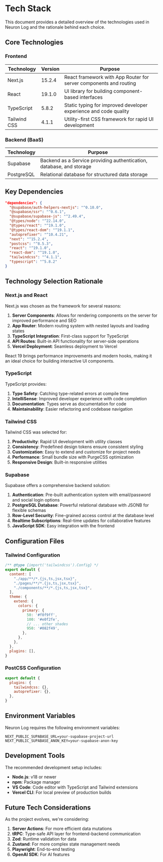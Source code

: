 # Tech Stack

This document provides a detailed overview of the technologies used in Neuron Log and the rationale behind each choice.

## Core Technologies

### Frontend

| Technology | Version | Purpose |
|------------|---------|---------|
| Next.js | 15.2.4 | React framework with App Router for server components and routing |
| React | 19.1.0 | UI library for building component-based interfaces |
| TypeScript | 5.8.2 | Static typing for improved developer experience and code quality |
| Tailwind CSS | 4.1.1 | Utility-first CSS framework for rapid UI development |

### Backend (BaaS)

| Technology | Purpose |
|------------|---------|
| Supabase | Backend as a Service providing authentication, database, and storage |
| PostgreSQL | Relational database for structured data storage |

## Key Dependencies

```json
"dependencies": {
  "@supabase/auth-helpers-nextjs": "^0.10.0",
  "@supabase/ssr": "^0.6.1",
  "@supabase/supabase-js": "^2.49.4",
  "@types/node": "^22.14.0",
  "@types/react": "^19.1.0",
  "@types/react-dom": "^19.1.1",
  "autoprefixer": "^10.4.21",
  "next": "^15.2.4",
  "postcss": "^8.5.3",
  "react": "^19.1.0",
  "react-dom": "^19.1.0",
  "tailwindcss": "^4.1.1",
  "typescript": "^5.8.2"
}
```

## Technology Selection Rationale

### Next.js and React

Next.js was chosen as the framework for several reasons:

1. **Server Components**: Allows for rendering components on the server for improved performance and SEO
2. **App Router**: Modern routing system with nested layouts and loading states
3. **TypeScript Integration**: First-class support for TypeScript
4. **API Routes**: Built-in API functionality for server-side operations
5. **Vercel Deployment**: Seamless deployment to Vercel

React 19 brings performance improvements and modern hooks, making it an ideal choice for building interactive UI components.

### TypeScript

TypeScript provides:

1. **Type Safety**: Catching type-related errors at compile time
2. **IntelliSense**: Improved developer experience with code completion
3. **Documentation**: Types serve as documentation for code
4. **Maintainability**: Easier refactoring and codebase navigation

### Tailwind CSS

Tailwind CSS was selected for:

1. **Productivity**: Rapid UI development with utility classes
2. **Consistency**: Predefined design tokens ensure consistent styling
3. **Customization**: Easy to extend and customize for project needs
4. **Performance**: Small bundle size with PurgeCSS optimization
5. **Responsive Design**: Built-in responsive utilities

### Supabase

Supabase offers a comprehensive backend solution:

1. **Authentication**: Pre-built authentication system with email/password and social login options
2. **PostgreSQL Database**: Powerful relational database with JSONB for flexible schemas
3. **Row-Level Security**: Fine-grained access control at the database level
4. **Realtime Subscriptions**: Real-time updates for collaborative features
5. **JavaScript SDK**: Easy integration with the frontend

## Configuration Files

### Tailwind Configuration

```javascript
/** @type {import('tailwindcss').Config} */
export default {
  content: [
    "./app/**/*.{js,ts,jsx,tsx}",
    "./pages/**/*.{js,ts,jsx,tsx}",
    "./components/**/*.{js,ts,jsx,tsx}",
  ],
  theme: {
    extend: {
      colors: {
        primary: {
          50: '#f0f9ff',
          100: '#e0f2fe',
          // ... other shades
          950: '#082f49',
        },
      },
    },
  },
  plugins: [],
}
```

### PostCSS Configuration

```javascript
export default {
  plugins: {
    tailwindcss: {},
    autoprefixer: {},
  },
}
```

## Environment Variables

Neuron Log requires the following environment variables:

```
NEXT_PUBLIC_SUPABASE_URL=your-supabase-project-url
NEXT_PUBLIC_SUPABASE_ANON_KEY=your-supabase-anon-key
```

## Development Tools

The recommended development setup includes:

- **Node.js**: v18 or newer
- **npm**: Package manager
- **VS Code**: Code editor with TypeScript and Tailwind extensions
- **Vercel CLI**: For local preview of production builds

## Future Tech Considerations

As the project evolves, we're considering:

1. **Server Actions**: For more efficient data mutations
2. **tRPC**: Type-safe API layer for frontend-backend communication
3. **Zod**: Runtime validation for data
4. **Zustand**: For more complex state management needs
5. **Playwright**: End-to-end testing
6. **OpenAI SDK**: For AI features 